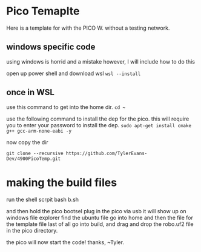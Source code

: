 # Pico Temaplte

Here is a template for with the PICO W. without a testing network.


## windows specific code

using windows is horrid and a mistake however, I will include how to do this

open up power shell and download wsl
``` wsl --install  ```

## once in WSL
use this command to get into the home dir.
```cd ~ ```

use the following command to install the dep for the pico. this will require you to enter your password to
install the dep.
```sudo apt-get install cmake g++ gcc-arm-none-eabi -y```

now copy the dir

``` git clone --recursive https://github.com/TylerEvans-Dev/4900PicoTemp.git  ```

# making the build files
run the shell scrpit
bash b.sh

and then hold the pico bootsel plug in the pico via usb it will show up on windows file explorer find the ubuntu file
go into home and then the file for the template file last of all go into build, and drag and drop the robo.uf2 file
in the pico directory.

the pico will now start the code!
thanks,
~Tyler.
